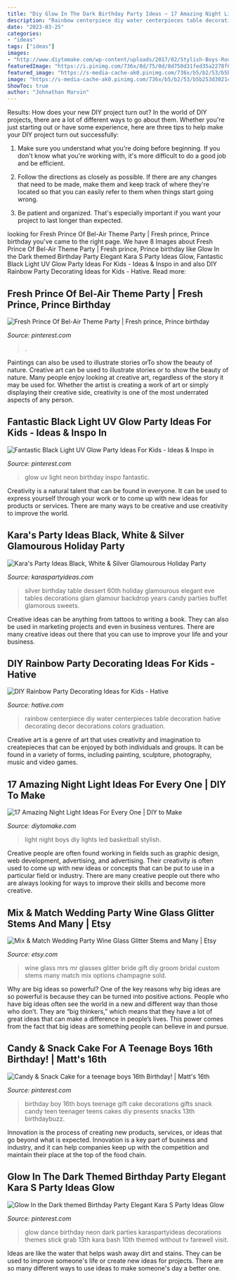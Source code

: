 ```yaml
---
title: "Diy Glow In The Dark Birthday Party Ideas ~ 17 Amazing Night Light Ideas For Every One"
description: "Rainbow centerpiece diy water centerpieces table decoration hative decorating decor decorations colors graduation"
date: "2023-03-25"
categories:
- "ideas"
tags: ["ideas"]
images:
- "http://www.diytomake.com/wp-content/uploads/2017/02/Stylish-Boys-Room-Lights.jpg"
featuredImage: "https://i.pinimg.com/736x/8d/75/0d/8d750d31fed35a2278f6302248638121.jpg"
featured_image: "https://s-media-cache-ak0.pinimg.com/736x/b5/b2/53/b5b253d3021cdb715a8bbd28e89d02b3--teenager-gifts-for-boys-birthday-gifts-for-teenage-boys.jpg"
image: "https://s-media-cache-ak0.pinimg.com/736x/b5/b2/53/b5b253d3021cdb715a8bbd28e89d02b3--teenager-gifts-for-boys-birthday-gifts-for-teenage-boys.jpg"
ShowToc: true
author: "Johnathan Marvin"
---
```



Results: How does your new DIY project turn out?
In the world of DIY projects, there are a lot of different ways to go about them. Whether you're just starting out or have some experience, here are three tips to help make your DIY project turn out successfully:
1. Make sure you understand what you're doing before beginning. If you don't know what you're working with, it's more difficult to do a good job and be efficient.

2. Follow the directions as closely as possible. If there are any changes that need to be made, make them and keep track of where they're located so that you can easily refer to them when things start going wrong.

3. Be patient and organized. That's especially important if you want your project to last longer than expected.

	

		
looking for Fresh Prince Of Bel-Air Theme Party | Fresh prince, Prince birthday you've came to the right page. We have 8 Images about Fresh Prince Of Bel-Air Theme Party | Fresh prince, Prince birthday like Glow In the Dark themed Birthday Party Elegant Kara S Party Ideas Glow, Fantastic Black Light UV Glow Party Ideas For Kids - Ideas &amp; Inspo in and also DIY Rainbow Party Decorating Ideas for Kids - Hative. Read more:
		
    
## Fresh Prince Of Bel-Air Theme Party | Fresh Prince, Prince Birthday

<img loading=lazy src="https://i.pinimg.com/736x/93/3f/c6/933fc6521c33a4fbef1bbbddd6fcdcbd.jpg" onerror="this.onerror=null;this.src='https://tse4.mm.bing.net/th?id=OIP.457c63cDgBl9yDFlPCc6SwHaJI&amp;pid=15.1';" alt="Fresh Prince Of Bel-Air Theme Party | Fresh prince, Prince birthday">

_Source: pinterest.com_

>. 

	

Paintings can also be used to illustrate stories orTo show the beauty of nature.
Creative art can be used to illustrate stories or to show the beauty of nature. Many people enjoy looking at creative art, regardless of the story it may be used for. Whether the artist is creating a work of art or simply displaying their creative side, creativity is one of the most underrated aspects of any person.

    
## Fantastic Black Light UV Glow Party Ideas For Kids - Ideas &amp; Inspo In

<img loading=lazy src="https://i.pinimg.com/736x/8d/75/0d/8d750d31fed35a2278f6302248638121.jpg" onerror="this.onerror=null;this.src='https://tse4.mm.bing.net/th?id=OIP.r2R04GxIRpw-U9YjqwN62wHaP3&amp;pid=15.1';" alt="Fantastic Black Light UV Glow Party Ideas For Kids - Ideas &amp; Inspo in">

_Source: pinterest.com_

>glow uv light neon birthday inspo fantastic. 

	

Creativity is a natural talent that can be found in everyone. It can be used to express yourself through your work or to come up with new ideas for products or services. There are many ways to be creative and use creativity to improve the world.

    
## Kara&#039;s Party Ideas Black, White &amp; Silver Glamourous Holiday Party

<img loading=lazy src="http://karaspartyideas.com/wp-content/uploads/2013/06/4-1.jpg" onerror="this.onerror=null;this.src='https://tse2.mm.bing.net/th?id=OIP.wMG-SRX8jfre40WKH5soVQHaJ0&amp;pid=15.1';" alt="Kara&#039;s Party Ideas Black, White &amp; Silver Glamourous Holiday Party">

_Source: karaspartyideas.com_

>silver birthday table dessert 60th holiday glamourous elegant eve tables decorations glam glamour backdrop years candy parties buffet glamorous sweets. 

	

Creative ideas can be anything from tattoos to writing a book. They can also be used in marketing projects and even in business ventures. There are many creative ideas out there that you can use to improve your life and your business.

    
## DIY Rainbow Party Decorating Ideas For Kids - Hative

<img loading=lazy src="http://hative.com/wp-content/uploads/2014/11/diy-rainbow-party-decorating-ideas/6-rainbow-water-centerpiece.jpg" onerror="this.onerror=null;this.src='https://tse3.mm.bing.net/th?id=OIP.0oIptnDFP3CNc8zUj1RPNAHaI_&amp;pid=15.1';" alt="DIY Rainbow Party Decorating Ideas for Kids - Hative">

_Source: hative.com_

>rainbow centerpiece diy water centerpieces table decoration hative decorating decor decorations colors graduation. 

	

Creative art is a genre of art that uses creativity and imagination to createpieces that can be enjoyed by both individuals and groups. It can be found in a variety of forms, including painting, sculpture, photography, music and video games.

    
## 17 Amazing Night Light Ideas For Every One | DIY To Make

<img loading=lazy src="http://www.diytomake.com/wp-content/uploads/2017/02/Stylish-Boys-Room-Lights.jpg" onerror="this.onerror=null;this.src='https://tse2.mm.bing.net/th?id=OIP.Ik11cGuZ6Y5RmqGIYYz9cwHaJ4&amp;pid=15.1';" alt="17 Amazing Night Light Ideas For Every One | DIY to Make">

_Source: diytomake.com_

>light night boys diy lights led basketball stylish. 

	

Creative people are often found working in fields such as graphic design, web development, advertising, and advertising. Their creativity is often used to come up with new ideas or concepts that can be put to use in a particular field or industry. There are many creative people out there who are always looking for ways to improve their skills and become more creative.

    
## Mix &amp; Match Wedding Party Wine Glass Glitter Stems And Many | Etsy

<img loading=lazy src="https://i.etsystatic.com/9475589/r/il/b08ede/1237219407/il_794xN.1237219407_k8na.jpg" onerror="this.onerror=null;this.src='https://tse2.mm.bing.net/th?id=OIP.q6lY-s7hWYMoL8XA6qNjbwHaJ4&amp;pid=15.1';" alt="Mix &amp; Match Wedding Party Wine Glass Glitter Stems and Many | Etsy">

_Source: etsy.com_

>wine glass mrs mr glasses glitter bride gift diy groom bridal custom stems many match mix options champagne sold. 

	

Why are big ideas so powerful?
One of the key reasons why big ideas are so powerful is because they can be turned into positive actions. People who have big ideas often see the world in a new and different way than those who don’t. They are “big thinkers,” which means that they have a lot of great ideas that can make a difference in people’s lives. This power comes from the fact that big ideas are something people can believe in and pursue.

    
## Candy &amp; Snack Cake For A Teenage Boys 16th Birthday! | Matt&#039;s 16th

<img loading=lazy src="https://s-media-cache-ak0.pinimg.com/736x/b5/b2/53/b5b253d3021cdb715a8bbd28e89d02b3--teenager-gifts-for-boys-birthday-gifts-for-teenage-boys.jpg" onerror="this.onerror=null;this.src='https://tse4.mm.bing.net/th?id=OIP.t59jVe_V-Fs5W1jQh_r8QgHaJ3&amp;pid=15.1';" alt="Candy &amp; Snack Cake for a teenage boys 16th Birthday! | Matt&#039;s 16th">

_Source: pinterest.com_

>birthday boy 16th boys teenage gift cake decorations gifts snack candy teen teenager teens cakes diy presents snacks 13th birthdaybuzz. 

	

Innovation is the process of creating new products, services, or ideas that go beyond what is expected. Innovation is a key part of business and industry, and it can help companies keep up with the competition and maintain their place at the top of the food chain.

    
## Glow In The Dark Themed Birthday Party Elegant Kara S Party Ideas Glow

<img loading=lazy src="https://i.pinimg.com/736x/b7/1e/1f/b71e1f1ed15f88da32e110c5cb4434ce.jpg" onerror="this.onerror=null;this.src='https://tse1.mm.bing.net/th?id=OIP.SexyDlDlO0J_UDtWin3fQwHaLH&amp;pid=15.1';" alt="Glow In the Dark themed Birthday Party Elegant Kara S Party Ideas Glow">

_Source: pinterest.com_

>glow dance birthday neon dark parties karaspartyideas decorations themes stick grab 13th kara bash 10th themed without tv farewell visit. 

	

Ideas are like the water that helps wash away dirt and stains. They can be used to improve someone's life or create new ideas for projects. There are so many different ways to use ideas to make someone's day a better one.

